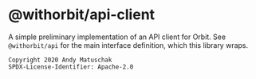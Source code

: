 # @withorbit/api-client

A simple preliminary implementation of an API client for Orbit. See `@withorbit/api` for the main interface definition, which this library wraps.

```
Copyright 2020 Andy Matuschak
SPDX-License-Identifier: Apache-2.0
```

